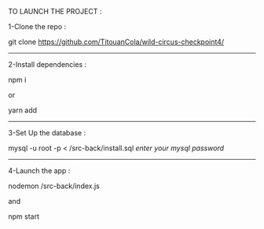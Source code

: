 TO LAUNCH THE PROJECT : 

  1-Clone the repo : 

git clone https://github.com/TitouanCola/wild-circus-checkpoint4/

-------------------------------------------------

  2-Install dependencies :

npm i

or

yarn add

-------------------------------------------------

  3-Set Up the database : 

mysql -u root -p < /src-back/install.sql
*enter your mysql password*

-------------------------------------------------

  4-Launch the app :

nodemon /src-back/index.js

and

npm start